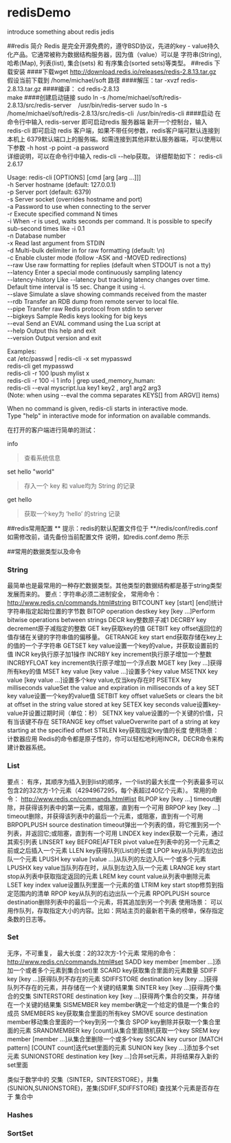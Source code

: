 redisDemo
=========

introduce something about redis jedis

##redis 简介
Redis 是完全开源免费的，遵守BSD协议，先进的key - value持久化产品。它通常被称为数据结构服务器，因为值（value）可以是 字符串(String), 哈希(Map), 列表(list), 集合(sets) 和 有序集合(sorted sets)等类型。 
##redis 下载安装
####下载wget  http://download.redis.io/releases/redis-2.8.13.tar.gz
假设当前下载到  /home/michael/soft 路径
####解压：tar -xvzf redis-2.8.13.tar.gz
####编译：  cd redis-2.8.13  <br/>make
####创建启动链接
sudo ln -s /home/michael/soft/redis-2.8.13/src/redis-server                      &nbsp;&nbsp;     /usr/bin/redis-server
sudo ln -s /home/michael/soft/redis-2.8.13/src/redis-cli&nbsp;&nbsp;/usr/bin/redis-cli
####启动
在命令行中输入  redis-server 即可启动redis 服务器端
新开一个控制台，输入redis-cli 即可启动 redis 客户端，如果不带任何参数，redis客户端可默认连接到本机上 6379默认端口上的服务端。如需连接到其他非默认服务器端，可以使用以下参数 
-h host -p point -a password   
详细说明，可以在命令行中输入 redis-cli --help获取。
详细帮助如下：
redis-cli 2.6.17

Usage: redis-cli [OPTIONS] [cmd [arg [arg ...]]]<br/>
  -h <hostname>     Server hostname (default: 127.0.0.1)<br/>
  -p <port>         Server port (default: 6379)<br/>
  -s <socket>       Server socket (overrides hostname and port)<br/>
  -a <password>     Password to use when connecting to the server<br/>
  -r <repeat>       Execute specified command N times<br/>
  -i <interval>     When -r is used, waits <interval> seconds per command.
                    It is possible to specify sub-second times like -i 0.1<br/>
  -n <db>           Database number<br/>
  -x                Read last argument from STDIN <br/>
  -d <delimiter>    Multi-bulk delimiter in for raw formatting (default: \n) <br/>
  -c                Enable cluster mode (follow -ASK and -MOVED redirections)<br/>
  --raw             Use raw formatting for replies (default when STDOUT is
                    not a tty)<br/>
  --latency         Enter a special mode continuously sampling latency<br/>
  --latency-history Like --latency but tracking latency changes over time.
                    Default time interval is 15 sec. Change it using -i.<br/>
  --slave           Simulate a slave showing commands received from the master<br/>
  --rdb <filename>  Transfer an RDB dump from remote server to local file.<br/>
  --pipe            Transfer raw Redis protocol from stdin to server<br/>
  --bigkeys         Sample Redis keys looking for big keys<br/>
  --eval <file>     Send an EVAL command using the Lua script at <file><br/>
  --help            Output this help and exit<br/>
  --version         Output version and exit<br/>

Examples:<br/>
  cat /etc/passwd | redis-cli -x set mypasswd<br/>
  redis-cli get mypasswd<br/>
  redis-cli -r 100 lpush mylist x<br/>
  redis-cli -r 100 -i 1 info | grep used_memory_human:<br/>
  redis-cli --eval myscript.lua key1 key2 , arg1 arg2 arg3<br/>
  (Note: when using --eval the comma separates KEYS[] from ARGV[] items)<br/>

When no command is given, redis-cli starts in interactive mode.<br/>
Type "help" in interactive mode for information on available commands.<br/>

在打开的客户端进行简单的测试：

info  
>查看系统信息

set hello "world"  
>存入一个 key 和 value均为 String 的记录
 
get hello 
> 获取一个key为 ‘hello’ 的string 记录

##redis常用配置
** 提示：redis的默认配置文件位于 **/redis/conf/redis.conf  如需修改前，请先备份当前配置文件
说明，如redis.conf.demo 所示

##常用的数据类型以及命令
### String
最简单也是最常用的一种存贮数据类型。其他类型的数据结构都是基于string类型发展而来的。
要点：字符串必须二进制安全，
常用命令：
http://www.redis.cn/commands.html#string
BITCOUNT key [start] [end]统计字符串指定起始位置的字节数
BITOP operation destkey key [key ...]Perform bitwise operations between strings
DECR key整数原子减1
DECRBY key decrement原子减指定的整数
GET key获取key的值
GETBIT key offset返回位的值存储在关键的字符串值的偏移量。
GETRANGE key start end获取存储在key上的值的一个子字符串
GETSET key value设置一个key的value，并获取设置前的值
INCR key执行原子加1操作
INCRBY key increment执行原子增加一个整数
INCRBYFLOAT key increment执行原子增加一个浮点数
MGET key [key ...]获得所有key的值
MSET key value [key value ...]设置多个key value
MSETNX key value [key value ...]设置多个key value,仅当key存在时
PSETEX key milliseconds valueSet the value and expiration in milliseconds of a key
SET key value设置一个key的value值
SETBIT key offset valueSets or clears the bit at offset in the string value stored at key
SETEX key seconds value设置key-value并设置过期时间（单位：秒）
SETNX key value设置的一个关键的价值，只有当该键不存在
SETRANGE key offset valueOverwrite part of a string at key starting at the specified offset
STRLEN key获取指定key值的长度
使用场景：
计数器应用
Redis的命令都是原子性的，你可以轻松地利用INCR，DECR命令来构建计数器系统。

### List
要点：
有序，其顺序为插入到到list的顺序，一个list的最大长度一个列表最多可以包含2的32次方-1个元素（4294967295，每个表超过40亿个元素）。
常用的命令：
http://www.redis.cn/commands.html#list
BLPOP key [key ...] timeout删除，并获得该列表中的第一元素，或阻塞，直到有一个可用
BRPOP key [key ...] timeout删除，并获得该列表中的最后一个元素，或阻塞，直到有一个可用
BRPOPLPUSH source destination timeout弹出一个列表的值，将它推到另一个列表，并返回它;或阻塞，直到有一个可用
LINDEX key index获取一个元素，通过其索引列表
LINSERT key BEFORE|AFTER pivot value在列表中的另一个元素之前或之后插入一个元素
LLEN key获得队列(List)的长度
LPOP key从队列的左边出队一个元素
LPUSH key value [value ...]从队列的左边入队一个或多个元素
LPUSHX key value当队列存在时，从队到左边入队一个元素
LRANGE key start stop从列表中获取指定返回的元素
LREM key count value从列表中删除元素
LSET key index value设置队列里面一个元素的值
LTRIM key start stop修剪到指定范围内的清单
RPOP key从队列的右边出队一个元素
RPOPLPUSH source destination删除列表中的最后一个元素，将其追加到另一个列表
使用场景：
可以用作队列，存取指定大小的内容。比如：网站主页的最新若干条的榜单，保存指定条数的日志等。
### Set
无序，不可重复，
最大长度：2的32次方-1个元素
常用的命令：
http://www.redis.cn/commands.html#set
SADD key member [member ...]添加一个或者多个元素到集合(set)里
SCARD key获取集合里面的元素数量
SDIFF key [key ...]获得队列不存在的元素
SDIFFSTORE destination key [key ...]获得队列不存在的元素，并存储在一个关键的结果集
SINTER key [key ...]获得两个集合的交集
SINTERSTORE destination key [key ...]获得两个集合的交集，并存储在一个关键的结果集
SISMEMBER key member确定一个给定的值是一个集合的成员
SMEMBERS key获取集合里面的所有key
SMOVE source destination member移动集合里面的一个key到另一个集合
SPOP key删除并获取一个集合里面的元素
SRANDMEMBER key [count]从集合里面随机获取一个key
SREM key member [member ...]从集合里删除一个或多个key
SSCAN key cursor [MATCH pattern] [COUNT count]迭代set里面的元素
SUNION key [key ...]添加多个set元素
SUNIONSTORE destination key [key ...]合并set元素，并将结果存入新的set里面

类似于数学中的
交集（SINTER，SINTERSTORE），并集(SUNION,SUNIONSTORE)，差集(SDIFF,SDIFFSTORE)  查找某个元素是否存在于 集合中
### Hashes
### SortSet




